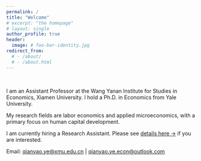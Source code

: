 ```yaml
---
permalink: /
title: "Welcome"
# excerpt: "the homepage"
# layout: single
author_profile: true
header:
  image: # foo-bar-identity.jpg
redirect_from: 
  # - /about/
  # - /about.html
---
```


<br />

I am an Assistant Professor at the Wang Yanan lnstitute for Studies in Economics, Xiamen University. I hold a Ph.D. in Economics from Yale University.

My research fields are labor economics and applied microeconomics, with a primary focus on human capital development.

I am currently hiring a Research Assistant. Please see [details here →](/ra/) if you are interested. 

Email: [qianyao.ye@xmu.edu.cn](mailto:qianyao.ye@xmu.edu.cn) | [qianyao.ye.econ@outlook.com](mailto:qianyao.ye.econ@outlook.com)